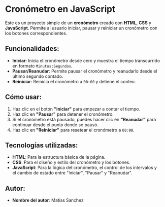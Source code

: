 # Cronómetro en JavaScript

Este es un proyecto simple de un **cronómetro** creado con **HTML**, **CSS** y **JavaScript**. Permite al usuario iniciar, pausar y reiniciar un cronómetro con los botones correspondientes. 

## Funcionalidades:

- **Iniciar**: Inicia el cronómetro desde cero y muestra el tiempo transcurrido en formato `Minutos:Segundos`.
- **Pausar/Reanudar**: Permite pausar el cronómetro y reanudarlo desde el último segundo contado.
- **Reiniciar**: Reinicia el cronómetro a `00:00` y detiene el conteo.

## Cómo usar:

1. Haz clic en el botón **"Iniciar"** para empezar a contar el tiempo.
2. Haz clic en **"Pausar"** para detener el cronómetro.
3. Si el cronómetro está pausado, puedes hacer clic en **"Reanudar"** para continuar desde el punto donde se pausó.
4. Haz clic en **"Reiniciar"** para resetear el cronómetro a `00:00`.

## Tecnologías utilizadas:

- **HTML**: Para la estructura básica de la página.
- **CSS**: Para el diseño y estilo del cronómetro y los botones.
- **JavaScript**: Para la lógica del cronómetro, el control de los intervalos y el cambio de estado entre "Iniciar", "Pausar" y "Reanudar".



## Autor:

- **Nombre del autor**: Matias Sanchez

